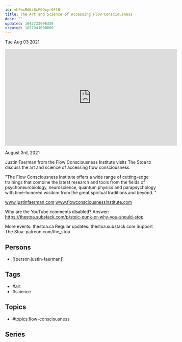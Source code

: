```yaml
---
id: vhPmxMd6sBcF0QxyrGFtB
title: The Art and Science of Accessing Flow Consciousness
desc: ''
updated: 1643723096350
created: 1627941600000
---
```





Tue Aug 03 2021

<iframe width="560" height="315" src="https://www.youtube.com/embed/MT4FXml9uVw" title="The Art and Science of Accessing Flow Consciousness w/ Justin Faerman" frameborder="0" allow="accelerometer; autoplay; clipboard-write; encrypted-media; gyroscope; picture-in-picture" allowfullscreen ></iframe>

August 3rd, 2021

Justin Faerman from the Flow Consciousness Institute visits The Stoa to discuss the art and science of accessing flow consciousness.

"The Flow Consciousness Institute offers a wide range of cutting-edge trainings that combine the latest research and tools from the fields of psychoneurobiology, neuroscience, quantum physics and parapsychology with time-honored wisdom from the great spiritual traditions and beyond. "

www.justinfaerman.com
www.flowconsciousnessinstitute.com

Why are the YouTube comments disabled? Answer: https://thestoa.substack.com/p/stoic-punk-or-why-you-should-stop

More events: thestoa.ca 
Regular updates: thestoa.substack.com 
Support The Stoa: patreon.com/the_stoa

## Persons

- [[person.justin-faerman]]

## Tags

- #art
- #science

## Topics

- #topics.flow-consciousness

## Series



